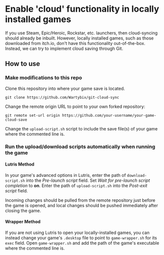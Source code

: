 # Enable 'cloud' functionality in locally installed games

If you use Steam, Epic/Heroic, Rockstar, etc. launchers, then cloud-syncing 
should already be inbuilt.
However, locally installed games, such as those downloaded from itch.io, don't
have this functionality out-of-the-box.
Instead, we can try to implement cloud saving through Git.

## How to use
### Make modifications to this repo
Clone this repository into where your game save is located.

`git clone https://github.com/Wartybix/git-cloud-sync`

Change the remote origin URL to point to your own forked repository:

`git remote set-url origin https://github.com/your-username/your-game-cloud-save`

Change the `upload-script.sh` script to include the save file(s) of your game
where the commented line is.

### Run the upload/download scripts automatically when running the game

#### Lutris Method

In your game's advanced options in Lutris, enter the path of `download-script.sh`
into the _Pre-launch script_ field. Set _Wait for pre-launch script completion_
to **on**. Enter the path of `upload-script.sh` into the _Post-exit script_ field.

Incoming changes should be pulled from the remote repository just before the 
game is opened, and local changes should be pushed immediately after closing
the game.

#### Wrapper Method

If you are not using Lutris to open your locally-installed games, you can
instead change your game's `.desktop` file to point to `game-wrapper.sh` for its
`exec` field. Open `game-wrapper.sh` and add the path of the game's executable
where the commented line is.
